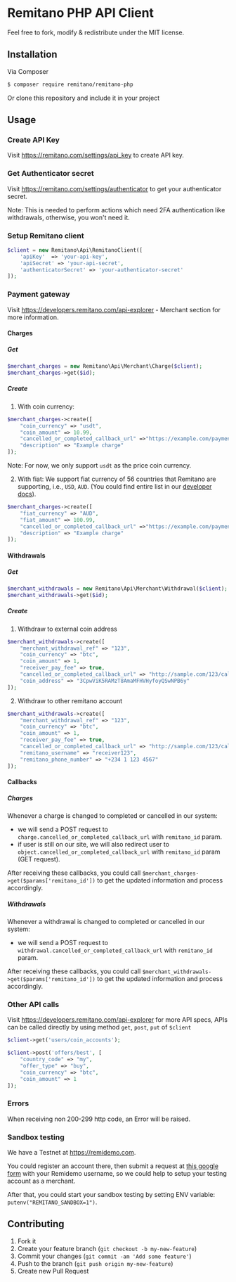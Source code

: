 # Remitano PHP API Client

Feel free to fork, modify & redistribute under the MIT license.

## Installation

Via Composer

``` bash
$ composer require remitano/remitano-php
```

Or clone this repository and include it in your project

## Usage
### Create API Key

Visit https://remitano.com/settings/api_key to create API key.

### Get Authenticator secret

Visit https://remitano.com/settings/authenticator to get your authenticator secret.

Note: This is needed to perform actions which need 2FA authentication like withdrawals, otherwise, you won't need it.

### Setup Remitano client

```php
$client = new Remitano\Api\RemitanoClient([
    'apiKey'  => 'your-api-key',
    'apiSecret' => 'your-api-secret',
    'authenticatorSecret' => 'your-authenticator-secret'
]);
```
### Payment gateway
Visit https://developers.remitano.com/api-explorer - Merchant section for more information.
#### Charges
##### Get
```php
$merchant_charges = new Remitano\Api\Merchant\Charge($client);
$merchant_charges->get($id);
```
##### Create
1. With coin currency:
```php
$merchant_charges->create([
    "coin_currency" => "usdt",
    "coin_amount" => 10.99,
    "cancelled_or_completed_callback_url" =>"https://example.com/payments/callback?id=example",
    "description" => "Example charge"
]);
```
Note: For now, we only support `usdt` as the price coin currency.

2. With fiat:
We support fiat currency of 56 countries that Remitano are supporting, i.e., `USD`, `AUD`. (You could find entire list in our [developer docs](https://developers.remitano.com/docs/getting-started/getting-started)).

```php
$merchant_charges->create([
    "fiat_currency" => "AUD",
    "fiat_amount" => 100.99,
    "cancelled_or_completed_callback_url" =>"https://example.com/payments/callback?id=example",
    "description" => "Example charge"
]);
```

#### Withdrawals
##### Get
```php
$merchant_withdrawals = new Remitano\Api\Merchant\Withdrawal($client);
$merchant_withdrawals->get($id);
```
##### Create
1. Withdraw to external coin address
```php
$merchant_withdrawals->create([
    "merchant_withdrawal_ref" => "123",
    "coin_currency" => "btc",
    "coin_amount" => 1,
    "receiver_pay_fee" => true,
    "cancelled_or_completed_callback_url" => "http://sample.com/123/callback",
    "coin_address" => "3CpwViK5RAMzT8AmaMFHVHyfoyQSwNPB6y"
]);
```

2. Withdraw to other remitano account
```php
$merchant_withdrawals->create([
    "merchant_withdrawal_ref" => "123",
    "coin_currency" => "btc",
    "coin_amount" => 1,
    "receiver_pay_fee" => true,
    "cancelled_or_completed_callback_url" => "http://sample.com/123/callback",
    "remitano_username" => "receiver123",
    "remitano_phone_number" => "+234 1 123 4567"
]);
```

#### Callbacks
##### Charges
Whenever a charge is changed to completed or cancelled in our system:
- we will send a POST request to `charge.cancelled_or_completed_callback_url` with `remitano_id` param.
- if user is still on our site, we will also redirect user to `object.cancelled_or_completed_callback_url` with `remitano_id` param (GET request).

After receiving these callbacks, you could call `$merchant_charges->get($params['remitano_id'])` to get the updated information and process accordingly.

##### Withdrawals
Whenever a withdrawal is changed to completed or cancelled in our system:
- we will send a POST request to `withdrawal.cancelled_or_completed_callback_url` with `remitano_id` param.

After receiving these callbacks, you could call `$merchant_withdrawals->get($params['remitano_id'])` to get the updated information and process accordingly.

### Other API calls
Visit https://developers.remitano.com/api-explorer for more API specs, APIs can be called directly by using method `get`, `post`, `put` of `$client`

```php
$client->get('users/coin_accounts');

$client->post('offers/best', [
    "country_code" => "my",
    "offer_type" => "buy",
    "coin_currency" => "btc",
    "coin_amount" => 1
]);
```
### Errors
When receiving non 200-299 http code, an Error will be raised.

### Sandbox testing
We have a Testnet at https://remidemo.com.

You could register an account there, then submit a request at [this google form](https://forms.gle/jvJyWPBNwTWfowSm9) with your Remidemo username, so we could help to setup your testing account as a merchant.

After that, you could start your sandbox testing by setting ENV variable: `putenv("REMITANO_SANDBOX=1")`.

## Contributing

1. Fork it
2. Create your feature branch (`git checkout -b
   my-new-feature`)
3. Commit your changes (`git commit -am 'Add some feature'`)
4. Push to the branch (`git push origin my-new-feature`)
5. Create new Pull Request
